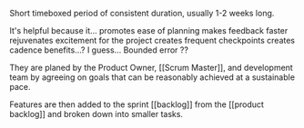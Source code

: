 
Short timeboxed period of consistent duration, usually 1-2 weeks long.

It's helpful because it... 
	promotes ease of planning
	makes feedback faster
	rejuvenates excitement for the project
	creates frequent checkpoints
	creates cadence benefits...? I guess...
Bounded error ??



They are planed by the Product Owner, [[Scrum Master]], and development team by agreeing on goals that can be reasonably achieved at a sustainable pace.

Features are then added to the sprint [[backlog]] from the [[product backlog]] and broken down into smaller tasks.


